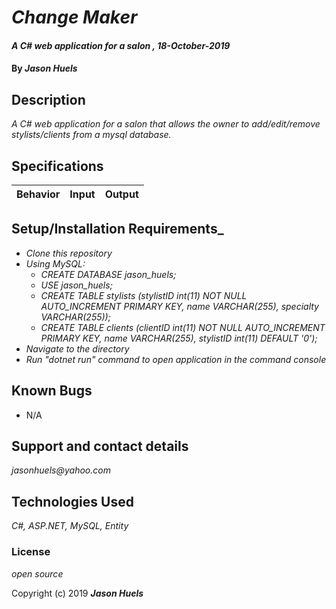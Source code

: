# _Change Maker_

#### _A C# web application for a salon , 18-October-2019_

#### By _**Jason Huels**_

## Description

_A C# web application for a salon that allows the owner to add/edit/remove stylists/clients from a mysql database._

## Specifications

| Behavior | Input | Output|
|:------|:---------:|:------:|

## Setup/Installation Requirements_

* _Clone this repository_
* _Using MySQL:_
    * _CREATE DATABASE jason_huels;_
    * _USE jason_huels;_
    * _CREATE TABLE stylists (stylistID int(11) NOT NULL AUTO_INCREMENT PRIMARY KEY, name VARCHAR(255), specialty VARCHAR(255));_
    * _CREATE TABLE clients (clientID int(11) NOT NULL AUTO_INCREMENT PRIMARY KEY, name VARCHAR(255), stylistID int(11) DEFAULT '0');_
* _Navigate to the directory_
* _Run "dotnet run" command to open application in the command console_

## Known Bugs

* N/A

## Support and contact details

_jasonhuels@yahoo.com_

## Technologies Used

_C#, ASP.NET, MySQL, Entity_

### License

*open source*

Copyright (c) 2019 **_Jason Huels_**
